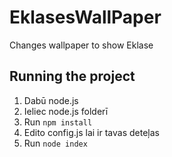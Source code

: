 # EklasesWallPaper
Changes wallpaper to show Eklase

## Running the project
1. Dabū node.js
2. Ieliec node.js folderī
3. Run `npm install`
4. Edito config.js lai ir tavas deteļas
5. Run `node index`
